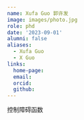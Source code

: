 ```yaml
---
name: Xufa Guo 郭许发
image: images/photo.jpg
role: phd
date: '2023-09-01'
alumni: false
aliases:
  - Xufa Guo
  - X Guo
links:
  home-page: 
  email: 
  orcid: 
  github: 
---
```


控制障碍函数